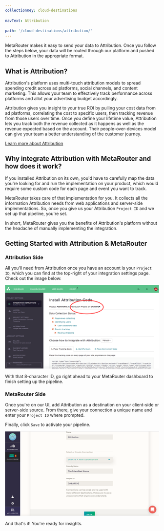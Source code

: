 ```yaml
---
collectionKey: cloud-destinations

navText: Attribution

path: '/cloud-destinations/attribution/'
---
```


MetaRouter makes it easy to send your data to Attribution. Once you follow the steps below, your data will be routed through our platform and pushed to Attribution in the appropriate format.

## What is Attribution?

Attribution's platform uses multi-touch attribution models to spread spending credit across ad platforms, social channels, and content marketing. This allows your team to effectively track performance across platforms and allot your advertising budget accordingly.

Attribution gives you insight to your true ROI by pulling your cost data from ad platforms, correlating the cost to specific users, then tracking revenue from those users over time. Once you define your lifetime value, Attribution lets you track both the revenue collected as it happens as well as the revenue expected based on the account. Their people-over-devices model can give your team a better understanding of the customer journey.

[Learn more about Attribution](https://attributionapp.com/)

## Why integrate Attribution with MetaRouter and how does it work?

If you installed Attribution on its own, you'd have to carefully map the data you're looking for and run the implementation on your product, which would require some custom code for each page and event you want to track.

MetaRouter takes care of that implementation for you. It collects all the information Attribution needs from web applications and server-side implementations. So, once you give us your Attribution `Project ID` and we set up that pipeline, you're set.

In short, MetaRouter gives you the benefits of Attribution's platform without the headache of manually implementing the integration.

## Getting Started with Attribution & MetaRouter

### Attribution Side

All you'll need from Attribution once you have an account is your `Project ID`, which you can find at the top-right of your integration settings page. Check out the image below:

![attribution1](/images/Attribution1.png)

With that 8-character ID, go right ahead to your MetaRouter dashboard to finish setting up the pipeline.

### MetaRouter Side

Once you're on our UI, add Attribution as a destination on your client-side or server-side source. From there, give your connection a unique name and enter your `Project ID` where prompted.

Finally, click `Save` to activate your pipeline.

![attribution2](/images/Attribution2v2.png)

And that's it! You're ready for insights.
